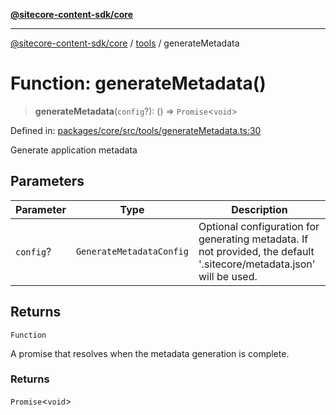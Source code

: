 [**@sitecore-content-sdk/core**](../../README.md)

***

[@sitecore-content-sdk/core](../../README.md) / [tools](../README.md) / generateMetadata

# Function: generateMetadata()

> **generateMetadata**(`config`?): () => `Promise`\<`void`\>

Defined in: [packages/core/src/tools/generateMetadata.ts:30](https://github.com/Sitecore/xmc-jss-dev/blob/b61df9eebcfba1bdf753510a061ce22b4c35f004/packages/core/src/tools/generateMetadata.ts#L30)

Generate application metadata

## Parameters

| Parameter | Type | Description |
| ------ | ------ | ------ |
| `config`? | `GenerateMetadataConfig` | Optional configuration for generating metadata. If not provided, the default '.sitecore/metadata.json' will be used. |

## Returns

`Function`

A promise that resolves when the metadata generation is complete.

### Returns

`Promise`\<`void`\>
